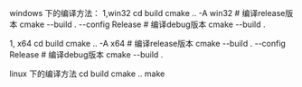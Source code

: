 windows 下的编译方法：
1,win32
    cd build
    cmake .. -A win32
    # 编译release版本
    cmake --build . --config Release
    # 编译debug版本
    cmake --build .

1, x64
    cd build
    cmake .. -A x64
    # 编译release版本
    cmake --build . --config Release
    # 编译debug版本
    cmake --build .

linux 下的编译方法
    cd build
    cmake ..
    make